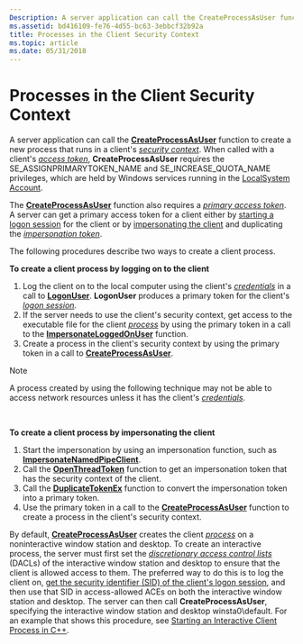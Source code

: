 ```yaml
---
Description: A server application can call the CreateProcessAsUser function to create a new process that runs in a clients security context.
ms.assetid: bd416109-fe76-4d55-bc63-3ebbcf32b92a
title: Processes in the Client Security Context
ms.topic: article
ms.date: 05/31/2018
---
```


# Processes in the Client Security Context

A server application can call the [**CreateProcessAsUser**](https://docs.microsoft.com/windows/desktop/api/processthreadsapi/nf-processthreadsapi-createprocessasusera) function to create a new process that runs in a client's [*security context*](https://docs.microsoft.com/windows/desktop/SecGloss/s-gly). When called with a client's [*access token*](https://docs.microsoft.com/windows/desktop/SecGloss/a-gly), **CreateProcessAsUser** requires the SE\_ASSIGNPRIMARYTOKEN\_NAME and SE\_INCREASE\_QUOTA\_NAME privileges, which are held by Windows services running in the [LocalSystem Account](https://docs.microsoft.com/windows/desktop/Services/localsystem-account).

The [**CreateProcessAsUser**](https://docs.microsoft.com/windows/desktop/api/processthreadsapi/nf-processthreadsapi-createprocessasusera) function also requires a [*primary access token*](https://docs.microsoft.com/windows/desktop/SecGloss/p-gly). A server can get a primary access token for a client either by [starting a logon session](client-logon-sessions.md) for the client or by [impersonating the client](client-impersonation.md) and duplicating the [*impersonation token*](https://docs.microsoft.com/windows/desktop/SecGloss/i-gly).

The following procedures describe two ways to create a client process.

**To create a client process by logging on to the client**

1.  Log the client on to the local computer using the client's [*credentials*](https://docs.microsoft.com/windows/desktop/SecGloss/c-gly) in a call to [**LogonUser**](https://docs.microsoft.com/windows/desktop/api/winbase/nf-winbase-logonusera). **LogonUser** produces a primary token for the client's [*logon session*](https://docs.microsoft.com/windows/desktop/SecGloss/l-gly).
2.  If the server needs to use the client's security context, get access to the executable file for the client [*process*](https://docs.microsoft.com/windows/desktop/SecGloss/p-gly) by using the primary token in a call to the [**ImpersonateLoggedOnUser**](https://msdn.microsoft.com/en-us/library/Aa378612(v=VS.85).aspx) function.
3.  Create a process in the client's security context by using the primary token in a call to [**CreateProcessAsUser**](https://docs.microsoft.com/windows/desktop/api/processthreadsapi/nf-processthreadsapi-createprocessasusera).

> [!Note]  
> A process created by using the following technique may not be able to access network resources unless it has the client's [*credentials*](https://docs.microsoft.com/windows/desktop/SecGloss/c-gly).

 

**To create a client process by impersonating the client**

1.  Start the impersonation by using an impersonation function, such as [**ImpersonateNamedPipeClient**](https://msdn.microsoft.com/en-us/library/Aa378618(v=VS.85).aspx).
2.  Call the [**OpenThreadToken**](https://msdn.microsoft.com/en-us/library/Aa379296(v=VS.85).aspx) function to get an impersonation token that has the security context of the client.
3.  Call the [**DuplicateTokenEx**](https://msdn.microsoft.com/en-us/library/Aa446617(v=VS.85).aspx) function to convert the impersonation token into a primary token.
4.  Use the primary token in a call to the [**CreateProcessAsUser**](https://docs.microsoft.com/windows/desktop/api/processthreadsapi/nf-processthreadsapi-createprocessasusera) function to create a process in the client's security context.

By default, [**CreateProcessAsUser**](https://docs.microsoft.com/windows/desktop/api/processthreadsapi/nf-processthreadsapi-createprocessasusera) creates the client [*process*](https://docs.microsoft.com/windows/desktop/SecGloss/p-gly) on a noninteractive window station and desktop. To create an interactive process, the server must first set the [*discretionary access control lists*](https://docs.microsoft.com/windows/desktop/SecGloss/d-gly) (DACLs) of the interactive window station and desktop to ensure that the client is allowed access to them. The preferred way to do this is to log the client on, [get the security identifier (SID) of the client's logon session](https://docs.microsoft.com/previous-versions//aa446670(v=vs.85)), and then use that SID in access-allowed ACEs on both the interactive window station and desktop. The server can then call **CreateProcessAsUser**, specifying the interactive window station and desktop winsta0\\default. For an example that shows this procedure, see [Starting an Interactive Client Process in C++](https://docs.microsoft.com/previous-versions//aa379608(v=vs.85)).

 

 



